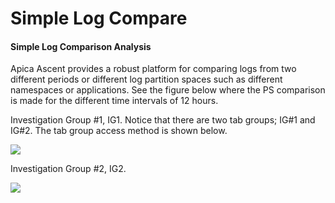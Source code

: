 # Simple Log Compare

#### Simple Log Comparison Analysis

Apica Ascent provides a robust platform for comparing logs from two different periods or different log partition spaces such as different namespaces or applications. See the figure below where the PS comparison is made for the different time intervals of 12 hours.

Investigation Group #1, IG1. Notice that there are two tab groups; IG#1 and IG#2. The tab group access method is shown below.

![](../../../../.gitbook/assets/ig1-ig2-2022-06-21\_14-26-57.jpg)

Investigation Group #2, IG2.

![](../../../../.gitbook/assets/t8-t5-2022-06-18\_04-02-55.jpg)
